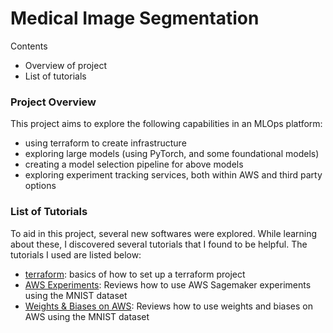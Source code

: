 # Medical Image Segmentation

Contents
* Overview of project
* List of tutorials

### Project Overview

This project aims to explore the following capabilities in an MLOps platform:
* using terraform to create infrastructure
* exploring large models (using PyTorch, and some foundational models)
* creating a model selection pipeline for above models
* exploring experiment tracking services, both within AWS and third party options

### List of Tutorials
To aid in this project, several new softwares were explored. While learning about these, I discovered several tutorials that I found to be helpful. The tutorials I used are listed below:

* [terraform](https://www.youtube.com/playlist?list=PL5_Rrj9tYQAlgX9bTzlTN0WzU67ZeoSi_): basics of how to set up a terraform project
* [AWS Experiments](https://aws.amazon.com/blogs/aws/amazon-sagemaker-experiments-organize-track-and-compare-your-machine-learning-trainings/): Reviews how to use AWS Sagemaker experiments using the MNIST dataset
* [Weights & Biases on AWS](https://wandb.ai/wandb/sm-pytorch-mnist-new/reports/Using-AWS-Sagemaker-and-Weights-Biases-Together-on-Digit-Recognition-with-MNIST---Vmlldzo4MTk3Nzg): Reviews how to use weights and biases on AWS using the MNIST dataset